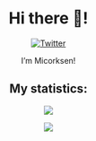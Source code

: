 <h1 align="center">Hi there 👋!</h1>
<div align="center">
  <a href="https://twitter.com/Micorksen"><img src="https://img.shields.io/badge/Twitter-@Micorksen-blue?style=for-the-badge&logo=twitter" alt="Twitter" /></a>
</div>
<p align="center">I’m Micorksen!</p>
<h2 align="center">My statistics:</h2>
<a href="#"><p align="center"><img src="https://github-readme-stats.vercel.app/api?username=Micorksen&theme=material-palenight&show_icons=true"></p></a>
<a href="#"><p align="center"><img src="https://github-readme-stats.vercel.app/api/top-langs/?username=Micorksen&layout=compact&theme=material-palenight"></p></a>
